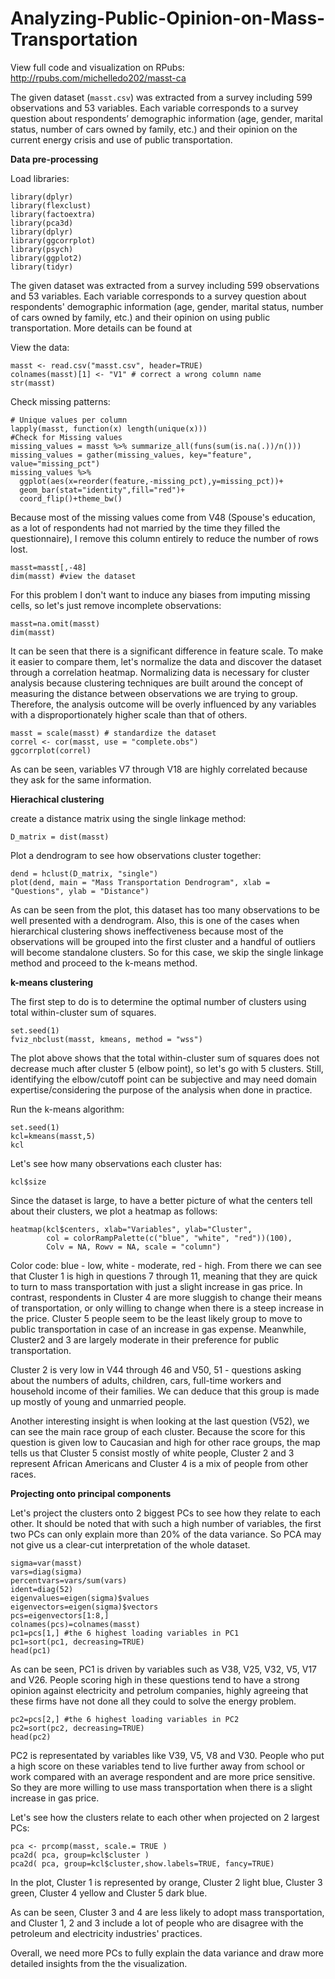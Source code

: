 # Analyzing-Public-Opinion-on-Mass-Transportation
View full code and visualization on RPubs: http://rpubs.com/michelledo202/masst-ca


The given dataset (`masst.csv`) was extracted from a survey including 599 observations and 53 variables. Each variable corresponds to a survey question about respondents’ demographic information (age, gender, marital status, number of cars owned by family, etc.) and their opinion on the current energy crisis and use of public transportation.

**Data pre-processing**

Load libraries:
```{r include=FALSE}
library(dplyr)
library(flexclust)
library(factoextra)
library(pca3d)
library(dplyr)
library(ggcorrplot)
library(psych)
library(ggplot2)
library(tidyr)
```

The given dataset was extracted from a survey including 599 observations and 53 variables. Each variable corresponds to a survey question about respondents' demographic information (age, gender, marital status, number of cars owned by family, etc.) and their opinion on using public transportation. More details can be found at 

View the data: 

```{r}
masst <- read.csv("masst.csv", header=TRUE)
colnames(masst)[1] <- "V1" # correct a wrong column name
str(masst)
```

Check missing patterns:

```{r}
# Unique values per column
lapply(masst, function(x) length(unique(x))) 
#Check for Missing values
missing_values = masst %>% summarize_all(funs(sum(is.na(.))/n()))
missing_values = gather(missing_values, key="feature", value="missing_pct")
missing_values %>% 
  ggplot(aes(x=reorder(feature,-missing_pct),y=missing_pct))+
  geom_bar(stat="identity",fill="red")+
  coord_flip()+theme_bw()
```

Because most of the missing values come from V48 (Spouse's education, as a lot of respondents had not married by the time they filled the questionnaire), I remove this column entirely to reduce the number of rows lost. 

```{r}
masst=masst[,-48]
dim(masst) #view the dataset
```

For this problem I don't want to induce any biases from imputing missing cells, so let's just remove incomplete observations:

```{r cache = TRUE}
masst=na.omit(masst)
dim(masst)
```

It can be seen that there is a significant difference in feature scale. To make it easier to compare them, let's normalize the data and discover the dataset through a correlation heatmap. Normalizing data is necessary for cluster analysis because clustering techniques are built around the concept of measuring the distance between observations we are trying to group. Therefore, the analysis outcome will be overly influenced by any variables with a disproportionately higher scale than that of others. 

```{r cache = TRUE}
masst = scale(masst) # standardize the dataset
correl <- cor(masst, use = "complete.obs")
ggcorrplot(correl)
```

As can be seen, variables V7 through V18 are highly correlated because they ask for the same information. 

**Hierachical clustering**

create a distance matrix using the single linkage method: 

```{r cache = TRUE}
D_matrix = dist(masst)
```

Plot a dendrogram to see how observations cluster together: 

```{r cache = TRUE}
dend = hclust(D_matrix, "single")
plot(dend, main = "Mass Transportation Dendrogram", xlab = "Questions", ylab = "Distance")
```

As can be seen from the plot, this dataset has too many observations to be well presented with a dendrogram. Also, this is one of the cases when hierarchical clustering shows ineffectiveness because most of the observations will be grouped into the first cluster and a handful of outliers will become standalone clusters. So for this case, we skip the single linkage method and proceed to the k-means method. 

**k-means clustering**

The first step to do is to determine the optimal number of clusters using total within-cluster sum of squares. 

```{r}
set.seed(1)
fviz_nbclust(masst, kmeans, method = "wss")
```

The plot above shows that the total within-cluster sum of squares does not decrease much after cluster 5 (elbow point), so let's go with 5 clusters. Still, identifying the elbow/cutoff point can be subjective and may need domain expertise/considering the purpose of the analysis when done in practice.  

Run the k-means algorithm: 

```{r}
set.seed(1)
kcl=kmeans(masst,5)
kcl
```

Let's see how many observations each cluster has: 

```{r}
kcl$size
```

Since the dataset is large, to have a better picture of what the centers tell about their clusters, we plot a heatmap as follows: 

```{r}
heatmap(kcl$centers, xlab="Variables", ylab="Cluster",
        col = colorRampPalette(c("blue", "white", "red"))(100),
        Colv = NA, Rowv = NA, scale = "column")
```

Color code: blue - low, white - moderate, red - high. From there we can see that Cluster 1 is high in questions 7 through 11, meaning that they are quick to turn to mass transportation with just a slight increase in gas price. In contrast, respondents in Cluster 4 are more sluggish to change their means of transportation, or only willing to change when there is a steep increase in the price. Cluster 5 people seem to be the least likely group to move to public transportation in case of an increase in gas expense. Meanwhile, Cluster2 and 3 are largely moderate in their preference for public transportation. 

Cluster 2 is very low in V44 through 46 and V50, 51 - questions asking about the numbers of adults, children, cars, full-time workers and household income of their families. We can deduce that this group is made up mostly of young and unmarried people. 

Another interesting insight is when looking at the last question (V52), we can see the main race group of each cluster. Because the score for this question is given low to Caucasian and high for other race groups, the map tells us that Cluster 5 consist mostly of white people, Cluster 2 and 3 represent African Americans and Cluster 4 is a mix of people from other races. 

**Projecting onto principal components**

Let's project the clusters onto 2 biggest PCs to see how they relate to each other. It should be noted that with such a high number of variables, the first two PCs can only explain more than 20% of the data variance. So PCA may not give us a clear-cut interpretation of the whole dataset.  

```{r cache = TRUE}
sigma=var(masst)
vars=diag(sigma)
percentvars=vars/sum(vars)
ident=diag(52)
eigenvalues=eigen(sigma)$values
eigenvectors=eigen(sigma)$vectors
pcs=eigenvectors[1:8,]
colnames(pcs)=colnames(masst)
pc1=pcs[1,] #the 6 highest loading variables in PC1 
pc1=sort(pc1, decreasing=TRUE)
head(pc1)
```

As can be seen, PC1 is driven by variables such as V38, V25, V32, V5, V17 and V26. People scoring high in these questions tend to have a strong opinion against electricity and petrolum companies, highly agreeing that these firms have not done all they could to solve the energy problem.  

```{r cache = TRUE}
pc2=pcs[2,] #the 6 highest loading variables in PC2
pc2=sort(pc2, decreasing=TRUE)
head(pc2)
```

PC2 is representated by variables like V39, V5, V8 and V30. People who put a high score on these variables tend to live further away from school or work compared with an average respondent and are more price sensitive. So they are more willing to use mass transportation when there is a slight increase in gas price. 

Let's see how the clusters relate to each other when projected on 2 largest PCs:

```{r}
pca <- prcomp(masst, scale.= TRUE )
pca2d( pca, group=kcl$cluster )
pca2d( pca, group=kcl$cluster,show.labels=TRUE, fancy=TRUE)
```

In the plot, Cluster 1 is represented by orange, Cluster 2 light blue, Cluster 3 green, Cluster 4 yellow and Cluster 5 dark blue. 

As can be seen, Cluster 3 and 4 are less likely to adopt mass transportation, and Cluster 1, 2 and 3 include a lot of people who are disagree with the petroleum and electricity industries' practices. 

Overall, we need more PCs to fully explain the data variance and draw more detailed insights from the the visualization. 
